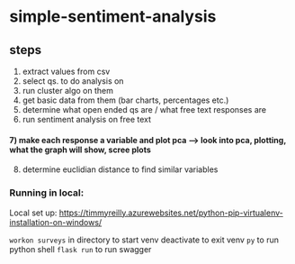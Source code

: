 # simple-sentiment-analysis

## steps
1) extract values from csv
2) select qs. to do analysis on
3) run cluster algo on them
4) get basic data from them (bar charts, percentages etc.)
5) determine what open ended qs are / what free text responses are
6) run sentiment analysis on free text
#### 7) make each response a variable and plot pca --> look into pca, plotting, what the graph will show, scree plots 
8) determine euclidian distance to find similar variables


### Running in local:
Local set up: https://timmyreilly.azurewebsites.net/python-pip-virtualenv-installation-on-windows/

`workon surveys` in directory to start venv
deactivate to exit venv
`py` to run python shell
`flask run` to run swagger